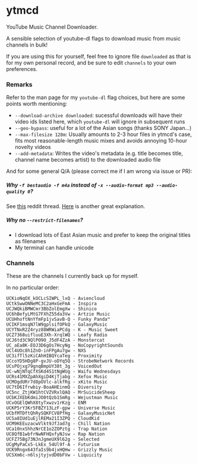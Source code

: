 # ytmcd
YouTube Music Channel Downloader.

A sensible selection of youtube-dl flags to download music from music channels in bulk!

If you are using this for yourself, feel free to ignore file `downloaded` as that is for my own personal record, and be sure to edit `channels` to your own preferences.


### Remarks

Refer to the man page for my `youtube-dl` flag choices, but here are some points worth mentioning:

* `--download-archive downloaded`: sucessful downloads will have their video ids listed here, which `youtube-dl` will ignore in subsequent runs
* `--geo-bypass`: useful for a lot of the Asian songs (thanks SONY Japan...)
* `--max-filesize 128m`: Usually amounts to 2-3 hour files in ytmcd's case, fits most reasonable-length music mixes and avoids annoying 10-hour novelty videos
* `--add-metadata`: Writes the video's metadata (e.g. title becomes title, channel name becomes artist) to the downloaded audio file

And for some general Q/A (please correct me if I am wrong via issue or PR):

##### Why `-f bestaudio -f m4a` instead of `-x --audio-format mp3 --audio-quality 0`?

See [this](https://www.reddit.com/r/DataHoarder/comments/6w37ec/ytmcd_a_sensible_selection_of_youtubedl_flags_to/dm5anr1/) reddit thread. [Here](https://superuser.com/a/846856) is another great explanation.

##### Why no `--restrict-filenames`?

* I download lots of East Asian music and prefer to keep the original titles as filenames
* My terminal can handle unicode


### Channels

These are the channels I currently back up for myself.

In no particular order:

```
UCKioNqOX_kOCLcSIWPL_lxQ - Aviencloud
UCtkSwwONNeMC3C2aHxGeFmA - Inspira
UCJWQkiBMWCmr3BbZolEmgXw - Shinico
UC6hBefyLMtG7FXhZ55da3Vw - Artzie Music
UCUHhoftNnYfmFp1jvSavB-Q - Funky Panda™
UCIKF1msqN7lW9gplsifOPkQ - GalaxyMusic
UCYTNxR2Z4ryz88WRWiaPCdg - K - Music Sweet
UCZ7368uifluuE3Xh-XrqlWQ - Leafy Radio
UCJ6td3C9QlPO9O_J5dF4ZzA - Monstercat
UC_aEa8K-EOJ3D6gOs7HcyNg - NoCopyrightSounds
UCl4UOc8h1ZnO-inFPgAu7gw - NXS
UC3ifTl5zKiCAhHIBQYcaTeg - Proximity
UCcoYD5HDg8P-gvJU-oDYq5Q - StrobeNetwork Records
UCsPOjxg79gnqBmpUY38t_3g - VoicedOut
UC-wNjNTqCfXSKd4S1tNgWUg - Waifu Wednesdays
UCRs41MXZpAhXgiD4KjTjabg - Xefox Music
UCMOgdURr7d8pOVlc-alkfRg - xKito Music
UC7tD6Ifrwbiy-BoaAHEinmQ - Diversity
UC5nc_ZtjKW1htCVZVRxlQAQ - MrSuicideSheep
UCbKJXEbKdmiJO0tQzb1SmRg - Wejustman Music
UCvOGElQWhX8tyTxwzv1rKzg - ENM
UCKP5rY3Kr5FBZY13LzF-gpw - Universe Music
UCbfMTDftQhRySQKFCV8PfHg - GalaxyMusicNet
UCSa8IUd1uEjlREMa21I3ZPQ - CloudKid
UCM9KEEuzacwVlkt9JfJad7g - Chill Nation
UCa10nxShhzNrCE1o2ZOPztg - Trap Nation
UC8QfB1wbfrNwNFHQxfyNJsw - Rap Nation
UCFZ75Bg73NJnJgmeUX9l62g - Selected
UCgMyPaCx5-LkEx_54Ul9f-A - Futurism
UCK9Rngx643faIs9b4jxHQHw - Grizzly Music
UCSXm6c-n6lsjtyjvdD0bFVw - Liquicity
```
